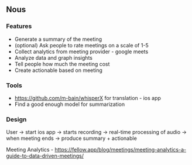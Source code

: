 ## Nous

### Features

- Generate a summary of the meeting
- (optional) Ask people to rate meetings on a scale of 1-5
- Collect analytics from meeting provider - google meets
- Analyze data and graph insights
- Tell people how much the meeting cost
- Create actionable based on meeting

### Tools

- https://github.com/m-bain/whisperX for translation - ios app
- Find a good enough model for summarization

### Design

User -> start ios app -> starts recording -> real-time processing of audio -> when meeting ends -> produce summary + actionable

Meeting Analytics - https://fellow.app/blog/meetings/meeting-analytics-a-guide-to-data-driven-meetings/
